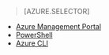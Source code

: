 > [AZURE.SELECTOR]

- [Azure Management Portal](/documentation/articles/virtual-networks-create-vnet-classic-portal)
- [PowerShell](/documentation/articles/virtual-networks-create-vnet-classic-netcfg-ps)
- [Azure CLI](/documentation/articles/virtual-networks-create-vnet-classic-cli)